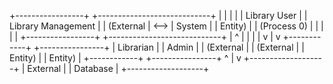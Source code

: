 +-----------------+      +----------------------------+
|                 |      |                            |
|   Library User  |      |    Library Management      |
|    (External    | <--> |         System             |
|    Entity)      |      |    (Process 0)             |
|                 |      |                            |
+-----------------+      +----------------------------+
                           |         ^         |
                           |         |         |
                           v         |         v
                     +------------+    +----------------+
                     | Librarian  |    | Admin           |
                     | (External  |    | (External       |
                     |  Entity)   |    |  Entity)        |
                     +------------+    +----------------+
                             ^
                             |
                             v
                      +-------------------+
                      |    External       |
                      |    Database       |
                      +-------------------+
